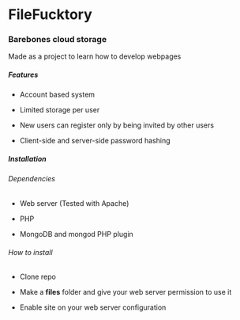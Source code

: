 # FileFucktory
### Barebones cloud storage

Made as a project to learn how to develop webpages

##### Features

- Account based system

- Limited storage per user

- New users can register only by being invited by other users

- Client-side and server-side password hashing

##### Installation

###### Dependencies

- Web server (Tested with Apache)

- PHP

- MongoDB and mongod PHP plugin

###### How to install

- Clone repo

- Make a **files** folder and give your web server permission to use it

- Enable site on your web server configuration